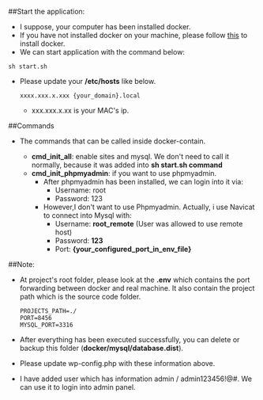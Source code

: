 ##Start the application:
- I suppose, your computer has been installed docker. 
- If you have not installed docker on your machine, please follow [this](https://runnable.com/docker/install-docker-on-windows-10) to install docker.
- We can start application with the command below:
~~~
sh start.sh
~~~         
  
-  Please update your **/etc/hosts** like below.
    ~~~
    xxxx.xxx.x.xxx {your_domain}.local
    ~~~                 
    - xxx.xxx.x.xx is your MAC's ip.
    
##Commands
- The commands that can be called inside docker-contain.
   
    - **cmd_init_all**: enable sites and mysql. We don't need to call it normally, because it was added into **sh start.sh command**
    - **cmd_init_phpmyadmin**: if you want to use phpmyadmin.
        - After phpmyadmin has been installed, we can login into it via:
            - Username: root
            - Password: 123
        -  However,I don't want to use Phpmyadmin. Actually, i use Navicat to connect into Mysql with:
            - Username: **root_remote** (User was allowed to use remote host)
            - Password: **123**
            - Port: **{your_configured_port_in_env_file}**    

##Note:
- At project's root folder, please look at the **.env** which contains the port forwarding between docker and real machine. It also contain the project path which is the source code folder.
 
    ~~~
    PROJECTS_PATH=./
    PORT=8456
    MYSQL_PORT=3316
    ~~~

- After everything has been executed successfully, you can delete or backup this folder (**docker/mysql/database.dist**).
- Please update wp-config.php with these information above.
- I have added user which has information admin / admin123456!@#. We can use it to login into admin panel.

